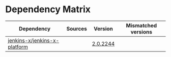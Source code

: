 # Dependency Matrix

Dependency | Sources | Version | Mismatched versions
---------- | ------- | ------- | -------------------
[jenkins-x/jenkins-x-platform](https://github.com/jenkins-x/jenkins-x-platform) |  | [2.0.2244](https://github.com/jenkins-x/jenkins-x-platform/releases/tag/v2.0.2244) | 
